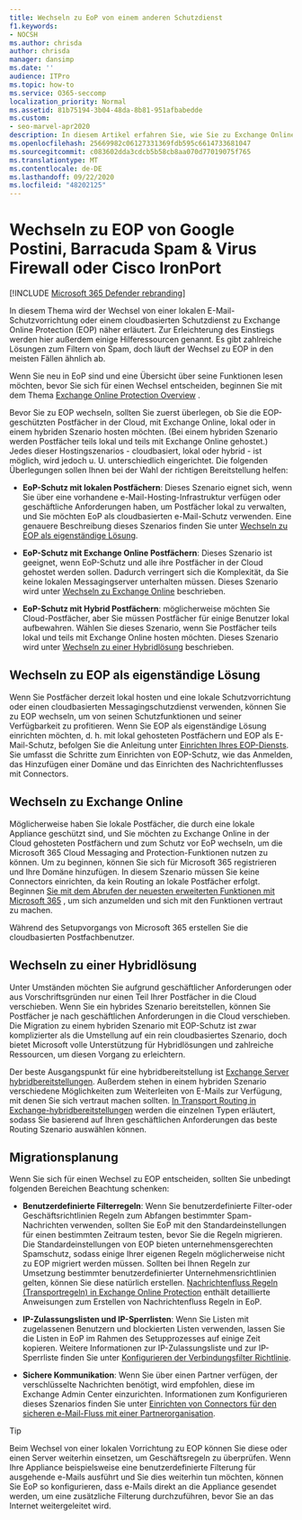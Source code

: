 ```yaml
---
title: Wechseln zu EoP von einem anderen Schutzdienst
f1.keywords:
- NOCSH
ms.author: chrisda
author: chrisda
manager: dansimp
ms.date: ''
audience: ITPro
ms.topic: how-to
ms.service: O365-seccomp
localization_priority: Normal
ms.assetid: 81b75194-3b04-48da-8b81-951afbabedde
ms.custom:
- seo-marvel-apr2020
description: In diesem Artikel erfahren Sie, wie Sie zu Exchange Online Protection (EoP) von einer lokalen e-Mail-Hygiene-Appliance oder einem Cloud-basierten Schutzdienst umschalten.
ms.openlocfilehash: 25669982c06127331369fdb595c6614733681047
ms.sourcegitcommit: c083602dda3cdcb5b58cb8aa070d77019075f765
ms.translationtype: MT
ms.contentlocale: de-DE
ms.lasthandoff: 09/22/2020
ms.locfileid: "48202125"
---
```

# <a name="switch-to-eop-from-google-postini-the-barracuda-spam-and-virus-firewall-or-cisco-ironport"></a>Wechseln zu EOP von Google Postini, Barracuda Spam & Virus Firewall oder Cisco IronPort

[!INCLUDE [Microsoft 365 Defender rebranding](../includes/microsoft-defender-for-office.md)]


 In diesem Thema wird der Wechsel von einer lokalen E-Mail-Schutzvorrichtung oder einem cloudbasierten Schutzdienst zu Exchange Online Protection (EOP) näher erläutert. Zur Erleichterung des Einstiegs werden hier außerdem einige Hilferessourcen genannt. Es gibt zahlreiche Lösungen zum Filtern von Spam, doch läuft der Wechsel zu EOP in den meisten Fällen ähnlich ab.

Wenn Sie neu in EoP sind und eine Übersicht über seine Funktionen lesen möchten, bevor Sie sich für einen Wechsel entscheiden, beginnen Sie mit dem Thema [Exchange Online Protection Overview](exchange-online-protection-overview.md) .

Bevor Sie zu EOP wechseln, sollten Sie zuerst überlegen, ob Sie die EOP-geschützten Postfächer in der Cloud, mit Exchange Online, lokal oder in einem hybriden Szenario hosten möchten. (Bei einem hybriden Szenario werden Postfächer teils lokal und teils mit Exchange Online gehostet.) Jedes dieser Hostingszenarios - cloudbasiert, lokal oder hybrid - ist möglich, wird jedoch u. U. unterschiedlich eingerichtet. Die folgenden Überlegungen sollen Ihnen bei der Wahl der richtigen Bereitstellung helfen:

- **EoP-Schutz mit lokalen Postfächern**: Dieses Szenario eignet sich, wenn Sie über eine vorhandene e-Mail-Hosting-Infrastruktur verfügen oder geschäftliche Anforderungen haben, um Postfächer lokal zu verwalten, und Sie möchten EoP als cloudbasierten e-Mail-Schutz verwenden. Eine genauere Beschreibung dieses Szenarios finden Sie unter [Wechseln zu EOP als eigenständige Lösung](#switch-to-eop-standalone).

- **EoP-Schutz mit Exchange Online Postfächern**: Dieses Szenario ist geeignet, wenn EoP-Schutz und alle ihre Postfächer in der Cloud gehostet werden sollen. Dadurch verringert sich die Komplexität, da Sie keine lokalen Messagingserver unterhalten müssen. Dieses Szenario wird unter [Wechseln zu Exchange Online](#switch-to-exchange-online) beschrieben.

- **EoP-Schutz mit Hybrid Postfächern**: möglicherweise möchten Sie Cloud-Postfächer, aber Sie müssen Postfächer für einige Benutzer lokal aufbewahren. Wählen Sie dieses Szenario, wenn Sie Postfächer teils lokal und teils mit Exchange Online hosten möchten. Dieses Szenario wird unter [Wechseln zu einer Hybridlösung](#switch-to-a-hybrid-solution) beschrieben.

## <a name="switch-to-eop-standalone"></a>Wechseln zu EOP als eigenständige Lösung

Wenn Sie Postfächer derzeit lokal hosten und eine lokale Schutzvorrichtung oder einen cloudbasierten Messagingschutzdienst verwenden, können Sie zu EOP wechseln, um von seinen Schutzfunktionen und seiner Verfügbarkeit zu profitieren. Wenn Sie EOP als eigenständige Lösung einrichten möchten, d. h. mit lokal gehosteten Postfächern und EOP als E-Mail-Schutz, befolgen Sie die Anleitung unter [Einrichten Ihres EOP-Diensts](set-up-your-eop-service.md). Sie umfasst die Schritte zum Einrichten von EOP-Schutz, wie das Anmelden, das Hinzufügen einer Domäne und das Einrichten des Nachrichtenflusses mit Connectors.

## <a name="switch-to-exchange-online"></a>Wechseln zu Exchange Online

Möglicherweise haben Sie lokale Postfächer, die durch eine lokale Appliance geschützt sind, und Sie möchten zu Exchange Online in der Cloud gehosteten Postfächern und zum Schutz vor EoP wechseln, um die Microsoft 365 Cloud Messaging and Protection-Funktionen nutzen zu können. Um zu beginnen, können Sie sich für Microsoft 365 registrieren und Ihre Domäne hinzufügen. In diesem Szenario müssen Sie keine Connectors einrichten, da kein Routing an lokale Postfächer erfolgt. Beginnen [Sie mit dem Abrufen der neuesten erweiterten Funktionen mit Microsoft 365](https://www.microsoft.com/microsoft-365/business/compare-more-office-365-for-business-plans) , um sich anzumelden und sich mit den Funktionen vertraut zu machen.

Während des Setupvorgangs von Microsoft 365 erstellen Sie die cloudbasierten Postfachbenutzer.

## <a name="switch-to-a-hybrid-solution"></a>Wechseln zu einer Hybridlösung

Unter Umständen möchten Sie aufgrund geschäftlicher Anforderungen oder aus Vorschriftsgründen nur einen Teil Ihrer Postfächer in die Cloud verschieben. Wenn Sie ein hybrides Szenario bereitstellen, können Sie Postfächer je nach geschäftlichen Anforderungen in die Cloud verschieben. Die Migration zu einem hybriden Szenario mit EOP-Schutz ist zwar komplizierter als die Umstellung auf ein rein cloudbasiertes Szenario, doch bietet Microsoft volle Unterstützung für Hybridlösungen und zahlreiche Ressourcen, um diesen Vorgang zu erleichtern.

Der beste Ausgangspunkt für eine hybridbereitstellung ist [Exchange Server hybridbereitstellungen](https://docs.microsoft.com/exchange/exchange-hybrid). Außerdem stehen in einem hybriden Szenario verschiedene Möglichkeiten zum Weiterleiten von E-Mails zur Verfügung, mit denen Sie sich vertraut machen sollten. [In Transport Routing in Exchange-hybridbereitstellungen](https://docs.microsoft.com/exchange/transport-routing) werden die einzelnen Typen erläutert, sodass Sie basierend auf Ihren geschäftlichen Anforderungen das beste Routing Szenario auswählen können.

## <a name="migration-planning"></a>Migrationsplanung

Wenn Sie sich für einen Wechsel zu EOP entscheiden, sollten Sie unbedingt folgenden Bereichen Beachtung schenken:

- **Benutzerdefinierte Filterregeln**: Wenn Sie benutzerdefinierte Filter-oder Geschäftsrichtlinien Regeln zum Abfangen bestimmter Spam-Nachrichten verwenden, sollten Sie EoP mit den Standardeinstellungen für einen bestimmten Zeitraum testen, bevor Sie die Regeln migrieren. Die Standardeinstellungen von EOP bieten unternehmensgerechten Spamschutz, sodass einige Ihrer eigenen Regeln möglicherweise nicht zu EOP migriert werden müssen. Sollten bei Ihnen Regeln zur Umsetzung bestimmter benutzerdefinierter Unternehmensrichtlinien gelten, können Sie diese natürlich erstellen. [Nachrichtenfluss Regeln (Transportregeln) in Exchange Online Protection](mail-flow-rules-transport-rules-0.md) enthält detaillierte Anweisungen zum Erstellen von Nachrichtenfluss Regeln in EoP.

- **IP-Zulassungslisten und IP-Sperrlisten**: Wenn Sie Listen mit zugelassenen Benutzern und blockierten Listen verwenden, lassen Sie die Listen in EoP im Rahmen des Setupprozesses auf einige Zeit kopieren. Weitere Informationen zur IP-Zulassungsliste und zur IP-Sperrliste finden Sie unter [Konfigurieren der Verbindungsfilter Richtlinie](configure-the-connection-filter-policy.md).

- **Sichere Kommunikation**: Wenn Sie über einen Partner verfügen, der verschlüsselte Nachrichten benötigt, wird empfohlen, diese im Exchange Admin Center einzurichten. Informationen zum Konfigurieren dieses Szenarios finden Sie unter [Einrichten von Connectors für den sicheren e-Mail-Fluss mit einer Partnerorganisation](https://docs.microsoft.com/exchange/mail-flow-best-practices/use-connectors-to-configure-mail-flow/set-up-connectors-for-secure-mail-flow-with-a-partner).

> [!TIP]
> Beim Wechsel von einer lokalen Vorrichtung zu EOP können Sie diese oder einen Server weiterhin einsetzen, um Geschäftsregeln zu überprüfen. Wenn Ihre Appliance beispielsweise eine benutzerdefinierte Filterung für ausgehende e-Mails ausführt und Sie dies weiterhin tun möchten, können Sie EoP so konfigurieren, dass e-Mails direkt an die Appliance gesendet werden, um eine zusätzliche Filterung durchzuführen, bevor Sie an das Internet weitergeleitet wird.
